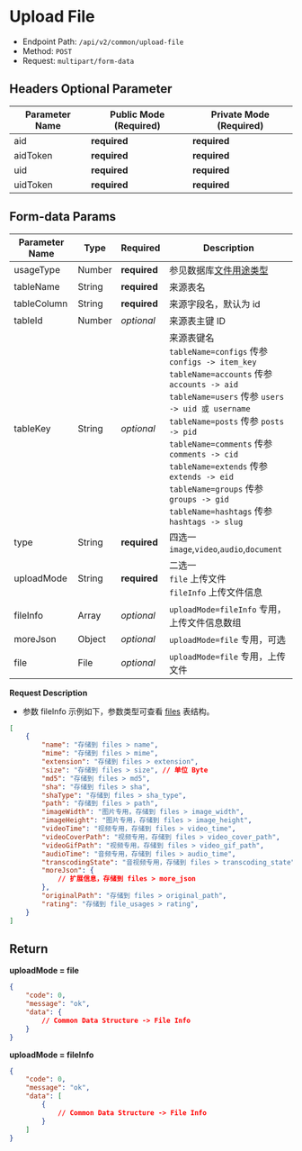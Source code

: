 # Upload File

- Endpoint Path: `/api/v2/common/upload-file`
- Method: `POST`
- Request: `multipart/form-data`

## Headers Optional Parameter

| Parameter Name | Public Mode (Required) | Private Mode (Required) |
| --- | --- | --- |
| aid | **required** | **required** |
| aidToken | **required** | **required** |
| uid | **required** | **required** |
| uidToken | **required** | **required** |

## Form-data Params

| Parameter Name | Type | Required | Description |
| --- | --- | --- | --- |
| usageType | Number | **required** | 参见数据库[文件用途类型](../../database/number.md#文件用途类型) |
| tableName | String | **required** | 来源表名 |
| tableColumn | String | **required** | 来源字段名，默认为 id |
| tableId | Number | *optional* | 来源表主键 ID |
| tableKey | String | *optional* | 来源表键名<br>`tableName=configs` 传参 `configs -> item_key`<br>`tableName=accounts` 传参 `accounts -> aid`<br>`tableName=users` 传参 `users -> uid 或 username`<br>`tableName=posts` 传参 `posts -> pid`<br>`tableName=comments` 传参 `comments -> cid`<br>`tableName=extends` 传参 `extends -> eid`<br>`tableName=groups` 传参 `groups -> gid`<br>`tableName=hashtags` 传参 `hashtags -> slug` |
| type | String | **required** | 四选一 `image`,`video`,`audio`,`document` |
| uploadMode | String | **required** | 二选一<br>`file` 上传文件<br>`fileInfo` 上传文件信息 |
| fileInfo | Array | *optional* | `uploadMode=fileInfo` 专用，上传文件信息数组 |
| moreJson | Object | *optional* | `uploadMode=file` 专用，可选 |
| file | File | *optional* | `uploadMode=file` 专用，上传文件 |

**Request Description**

- 参数 fileInfo 示例如下，参数类型可查看 [files](../../database/systems/files.md) 表结构。

```json
[
    {
        "name": "存储到 files > name",
        "mime": "存储到 files > mime",
        "extension": "存储到 files > extension",
        "size": "存储到 files > size", // 单位 Byte
        "md5": "存储到 files > md5",
        "sha": "存储到 files > sha",
        "shaType": "存储到 files > sha_type",
        "path": "存储到 files > path",
        "imageWidth": "图片专用，存储到 files > image_width",
        "imageHeight": "图片专用，存储到 files > image_height",
        "videoTime": "视频专用，存储到 files > video_time",
        "videoCoverPath": "视频专用，存储到 files > video_cover_path",
        "videoGifPath": "视频专用，存储到 files > video_gif_path",
        "audioTime": "音频专用，存储到 files > audio_time",
        "transcodingState": "音视频专用，存储到 files > transcoding_state",
        "moreJson": {
            // 扩展信息，存储到 files > more_json
        },
        "originalPath": "存储到 files > original_path",
        "rating": "存储到 file_usages > rating",
    }
]
```

## Return

**uploadMode = file**

```json
{
    "code": 0,
    "message": "ok",
    "data": {
        // Common Data Structure -> File Info
    }
}
```

**uploadMode = fileInfo**

```json
{
    "code": 0,
    "message": "ok",
    "data": [
        {
            // Common Data Structure -> File Info
        }
    ]
}
```
